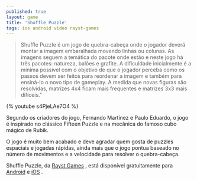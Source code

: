 ```yaml
---
published: true
layout: game
title: 'Shuffle Puzzle'
tags: ios android video rayst-games
---
```

 </p>

> Shuffle Puzzle &#233; um jogo de quebra-cabe&#231;a onde o jogador dever&#225; montar a imagem embaralhada movendo linhas ou colunas.  As imagens seguem a tem&#225;tica do pacote onde est&#227;o e neste jogo h&#225; tr&#234;s pacotes: natureza, bal&#245;es e grafite.  A dificuldade inicialmente &#233; a m&#237;nima poss&#237;vel com o objetivo de que o jogador perceba como os passos devem ser feitos para reordenar a  imagem e tamb&#233;m para ensin&#225;-lo o novo tipo de gameplay. A medida que novas figuras s&#227;o resolvidas, matrizes 4x4 ficam mais frequentes e  matrizes 3x3 mais dif&#237;ceis.&quot;</p>
 </p>
{% youtube s4PjeLAe7O4 %}</p>
 </p>
Segundo os criadores do jogo, Fernando Mart&#237;nez e Paulo Eduardo, o jogo &#233; inspirado no cl&#225;ssico Fifteen Puzzle e na mec&#226;nica do famoso cubo m&#225;gico de Rubik.</p>
 </p>

 </p>
O jogo &#233; muito bem acabado e deve agradar quem gosta de puzzles espaciais e jogadas r&#225;pidas, ainda mais que o jogo pontua baseado no n&#250;mero de movimentos e a velocidade para resolver o quebra-cabe&#231;a.</p>
 </p>

 </p>
Shuffle Puzzle, da <a href="http://raystgames.blogspot.com.br/" target="_blank">Rayst Games</a>
, est&#225; dispon&#237;vel gratuitamente para <a href="https://play.google.com/store/apps/details?id=com.raystgames.shufflefree" target="_blank">Android</a>
 e <a href="http://itunes.apple.com/us/app/the-shuffle-puzzle/id552751600?mt=8" target="_blank">iOS</a>
.</p>
 </p>

